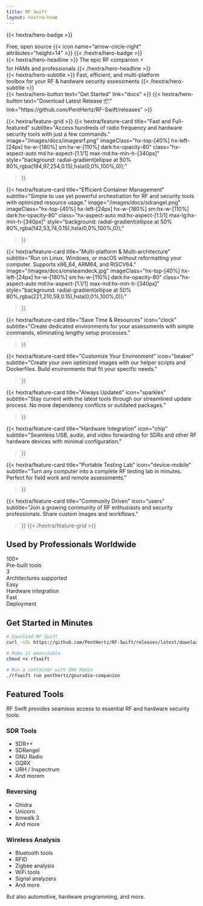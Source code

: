 ```yaml
---
title: RF Swift
layout: hextra-home
---
```


{{< hextra/hero-badge >}}
  <div class="hx-w-2 hx-h-2 hx-rounded-full hx-bg-primary-400"></div>
  <span>Free, open source</span>
  {{< icon name="arrow-circle-right" attributes="height=14" >}}
{{< /hextra/hero-badge >}}

<div class="hx-mt-6 hx-mb-6">
{{< hextra/hero-headline >}}
  The epic RF companion ⚡ &nbsp;<br class="sm:hx-block hx-hidden" />for HAMs and professionals
{{< /hextra/hero-headline >}}
</div>

<div class="hx-mb-12">
{{< hextra/hero-subtitle >}}
  Fast, efficient, and multi-platform&nbsp;<br class="sm:hx-block hx-hidden" /> toolbox for your RF & hardware security assessments
{{< /hextra/hero-subtitle >}}
</div>

<div class="hx-mb-6">
{{< hextra/hero-button text="Get Started" link="docs" >}}
{{< hextra/hero-button text="Download Latest Release 📦" link="https://github.com/PentHertz/RF-Swift/releases" >}}
</div>

<div class="hx-mt-6"></div>

{{< hextra/feature-grid >}}
  {{< hextra/feature-card
    title="Fast and Full-featured"
    subtitle="Access hundreds of radio frequency and hardware security tools with just a few commands."
    image="/images/docs/imagesrf.png"
    imageClass="hx-top-[40%] hx-left-[24px] hx-w-[180%] sm:hx-w-[110%] dark:hx-opacity-80"
    class="hx-aspect-auto md:hx-aspect-[1.1/1] max-md:hx-min-h-[340px]"
    style="background: radial-gradient(ellipse at 50% 80%,rgba(194,97,254,0.15),hsla(0,0%,100%,0));"
  >}}
  
  {{< hextra/feature-card
    title="Efficient Container Management"
    subtitle="Simple to use yet powerful orchestration for RF and security tools with optimized resource usage."
    image="/images/docs/sdrangel.png"
    imageClass="hx-top-[40%] hx-left-[24px] hx-w-[180%] sm:hx-w-[110%] dark:hx-opacity-80"
    class="hx-aspect-auto md:hx-aspect-[1.1/1] max-lg:hx-min-h-[340px]"
    style="background: radial-gradient(ellipse at 50% 80%,rgba(142,53,74,0.15),hsla(0,0%,100%,0));"
  >}}
  
  {{< hextra/feature-card
    title="Multi-platform & Multi-architecture"
    subtitle="Run on Linux, Windows, or macOS without reformatting your computer. Supports x86_64, ARM64, and RISCV64."
    image="/images/docs/onsteamdeck.jpg"
    imageClass="hx-top-[40%] hx-left-[24px] hx-w-[180%] sm:hx-w-[110%] dark:hx-opacity-80"
    class="hx-aspect-auto md:hx-aspect-[1.1/1] max-md:hx-min-h-[340px]"
    style="background: radial-gradient(ellipse at 50% 80%,rgba(221,210,59,0.15),hsla(0,0%,100%,0));"
  >}}
  
  {{< hextra/feature-card
    title="Save Time & Resources"
    icon="clock"
    subtitle="Create dedicated environments for your assessments with simple commands, eliminating lengthy setup processes."
  >}}
  
  {{< hextra/feature-card
    title="Customize Your Environment"
    icon="beaker"
    subtitle="Create your own optimized images with our helper scripts and Dockerfiles. Build environments that fit your specific needs."
  >}}
  
  {{< hextra/feature-card
    title="Always Updated"
    icon="sparkles"
    subtitle="Stay current with the latest tools through our streamlined update process. No more dependency conflicts or outdated packages."
  >}}

  {{< hextra/feature-card
    title="Hardware Integration"
    icon="chip"
    subtitle="Seamless USB, audio, and video forwarding for SDRs and other RF hardware devices with minimal configuration."
  >}}
  
  {{< hextra/feature-card
    title="Portable Testing Lab"
    icon="device-mobile"
    subtitle="Turn any computer into a complete RF testing lab in minutes. Perfect for field work and remote assessments."
  >}}
  
  {{< hextra/feature-card
    title="Community Driven"
    icon="users"
    subtitle="Join a growing community of RF enthusiasts and security professionals. Share custom images and workflows."
  >}}
{{< /hextra/feature-grid >}}

## Used by Professionals Worldwide

<div class="hx-grid hx-grid-cols-2 md:hx-grid-cols-4 hx-gap-8 hx-mt-8">
  <div class="hx-flex hx-flex-col hx-items-center hx-justify-center hx-text-center">
    <div class="hx-text-4xl hx-font-bold hx-text-primary-500">100+</div>
    <div class="hx-mt-2">Pre-built tools</div>
  </div>
  <div class="hx-flex hx-flex-col hx-items-center hx-justify-center hx-text-center">
    <div class="hx-text-4xl hx-font-bold hx-text-primary-500">3</div>
    <div class="hx-mt-2">Architectures supported</div>
  </div>
  <div class="hx-flex hx-flex-col hx-items-center hx-justify-center hx-text-center">
    <div class="hx-text-4xl hx-font-bold hx-text-primary-500">Easy</div>
    <div class="hx-mt-2">Hardware integration</div>
  </div>
  <div class="hx-flex hx-flex-col hx-items-center hx-justify-center hx-text-center">
    <div class="hx-text-4xl hx-font-bold hx-text-primary-500">Fast</div>
    <div class="hx-mt-2">Deployment</div>
  </div>
</div>

## Get Started in Minutes

```bash
# Download RF Swift
curl -sSL https://github.com/PentHertz/RF-Swift/releases/latest/download/rfswift-linux-amd64 -o rfswift

# Make it executable
chmod +x rfswift

# Run a container with GNU Radio
./rfswift run penthertz/gnuradio-companion
```

## Featured Tools

RF Swift provides seamless access to essential RF and hardware security tools:

<div class="hx-grid hx-grid-cols-1 md:hx-grid-cols-3 hx-gap-4 hx-mt-6">
  <div class="hx-p-4 hx-border hx-rounded-lg hx-shadow-sm">
    <h3 class="hx-text-lg hx-font-semibold">SDR Tools</h3>
    <ul class="hx-mt-2 hx-list-disc hx-list-inside">
      <li>SDR++</li>
      <li>SDRangel</li>
      <li>GNU Radio</li>
      <li>GQRX</li>
      <li>URH / Inspectrum</li>
      <li>And morem</li>
    </ul>
  </div>
  <div class="hx-p-4 hx-border hx-rounded-lg hx-shadow-sm">
    <h3 class="hx-text-lg hx-font-semibold">Reversing</h3>
    <ul class="hx-mt-2 hx-list-disc hx-list-inside">
      <li>Ghidra</li>
      <li>Unicorn</li>
      <li>binwalk 3</li>
      <li>And more</li>
    </ul>
  </div>
  <div class="hx-p-4 hx-border hx-rounded-lg hx-shadow-sm">
    <h3 class="hx-text-lg hx-font-semibold">Wireless Analysis</h3>
    <ul class="hx-mt-2 hx-list-disc hx-list-inside">
      <li>Bluetooth tools</li>
      <li>RFID</li>
      <li>Zigbee analysis</li>
      <li>WiFi tools</li>
      <li>Signal analyzers</li>
      <li>And more</li>
    </ul>
  </div>
</div>

But also automotive, hardware programming, and more.